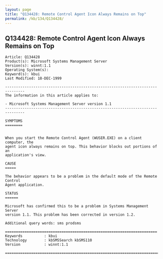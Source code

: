 ```yaml
---
layout: page
title: "Q134428: Remote Control Agent Icon Always Remains on Top"
permalink: /kb/134/Q134428/
---
```


## Q134428: Remote Control Agent Icon Always Remains on Top

	Article: Q134428
	Product(s): Microsoft Systems Management Server
	Version(s): winnt:1.1
	Operating System(s): 
	Keyword(s): kbui
	Last Modified: 18-DEC-1999
	
	-------------------------------------------------------------------------------
	The information in this article applies to:
	
	- Microsoft Systems Management Server version 1.1 
	-------------------------------------------------------------------------------
	
	SYMPTOMS
	========
	
	
	When you start the Remote Control Agent (WUSER.EXE) on a client computer, the
	agent icon always remains on top. This behavior blocks out portions of an
	application's view.
	
	CAUSE
	=====
	
	The behavior appears to be a problem in the default mode of the Remote Control
	Agent application.
	
	STATUS
	======
	
	Microsoft has confirmed this to be a problem in Systems Management Server
	version 1.1. This problem has been corrected in version 1.2.
	
	Additional query words: sms prodsms
	
	======================================================================
	Keywords          : kbui 
	Technology        : kbSMSSearch kbSMS110
	Version           : winnt:1.1
	
	=============================================================================
	
